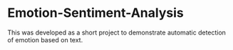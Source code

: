 # Emotion-Sentiment-Analysis
This was developed as a short project to demonstrate automatic detection of emotion based on text.
